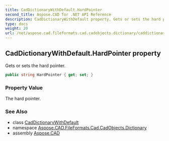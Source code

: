 ```yaml
---
title: CadDictionaryWithDefault.HardPointer
second_title: Aspose.CAD for .NET API Reference
description: CadDictionaryWithDefault property. Gets or sets the hard pointer
type: docs
weight: 20
url: /net/aspose.cad.fileformats.cad.cadobjects.dictionary/caddictionarywithdefault/hardpointer/
---
```

## CadDictionaryWithDefault.HardPointer property

Gets or sets the hard pointer.

```csharp
public string HardPointer { get; set; }
```

### Property Value

The hard pointer.

### See Also

* class [CadDictionaryWithDefault](../)
* namespace [Aspose.CAD.FileFormats.Cad.CadObjects.Dictionary](../../../aspose.cad.fileformats.cad.cadobjects.dictionary/)
* assembly [Aspose.CAD](../../../)


